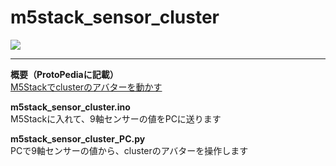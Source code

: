 # m5stack_sensor_cluster

[![](https://img.youtube.com/vi/HGMA-Xrdb6c/0.jpg)](https://www.youtube.com/watch?v=HGMA-Xrdb6c)
<p>

---------------------------------------
**概要（ProtoPediaに記載）**  
[M5Stackでclusterのアバターを動かす](https://protopedia.net/prototype/2859 "M5Stackでclusterのアバターを動かす")  
  
**m5stack_sensor_cluster.ino**  
M5Stackに入れて、9軸センサーの値をPCに送ります  

**m5stack_sensor_cluster_PC.py**  
PCで9軸センサーの値から、clusterのアバターを操作します
